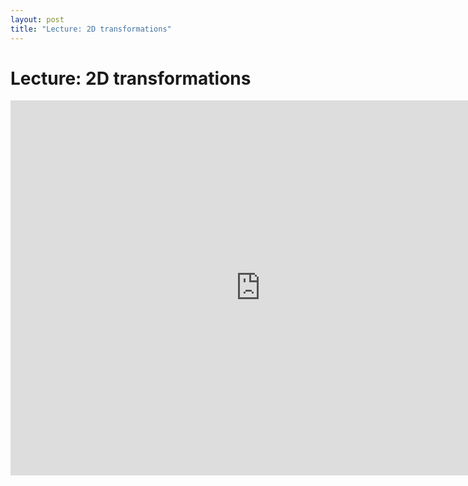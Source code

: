 ```yaml
---
layout: post
title: "Lecture: 2D transformations"
---
```


# Lecture: 2D transformations

<div style="text-align: center">
<iframe src="http://player.vimeo.com/video/62621483?title=0&amp;byline=0&amp;portrait=0&amp;color=ffffff" width="800" height="600" frameborder="0" webkitAllowFullScreen mozallowfullscreen allowFullScreen></iframe>
</div>


